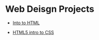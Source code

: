 # Web Deisgn Projects

<ul>
    <li><a href="intro_html/index.html" target="_blank">Into to HTML</a></li>
</ul>
<ul> 
    <li><a href="html5_intro_ to_css" target="blank"> HTML5 intro to CSS</a></li>
</ul>    
